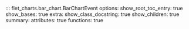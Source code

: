 ::: flet_charts.bar_chart.BarChartEvent
    options:
        show_root_toc_entry: true
        show_bases: true
        extra:
            show_class_docstring: true
            show_children: true
        summary:
            attributes: true
            functions: true